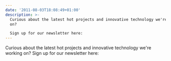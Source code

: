 ```yaml
---
date: '2011-08-03T18:08:49+01:00'
description: >-
  Curious about the latest hot projects and innovative technology we're working
  on? 

  Sign up for our newsletter here:
---
```

Curious about the latest hot projects and innovative technology we're working on? 
Sign up for our newsletter here: 
